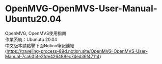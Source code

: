# OpenMVG-OpenMVS-User-Manual-Ubuntu20.04
OpenMVG, OpenMVS使用指南   
作業系統：Ubunutu 20.04   
中文版本請點擊下面Notion筆記連結   
(https://traveling-process-89d.notion.site/OpenMVG-OpenMVS-User-Manual-7ca605fe3fde426488ec74ed36f47114)
